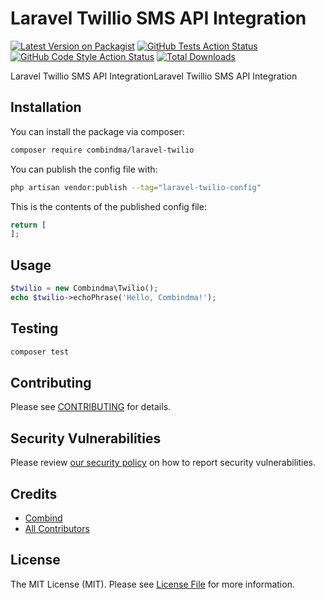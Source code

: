 # Laravel Twillio SMS API Integration

[![Latest Version on Packagist](https://img.shields.io/packagist/v/combindma/laravel-twilio.svg?style=flat-square)](https://packagist.org/packages/combindma/laravel-twilio)
[![GitHub Tests Action Status](https://img.shields.io/github/workflow/status/combindma/laravel-twilio/run-tests?label=tests)](https://github.com/combindma/laravel-twilio/actions?query=workflow%3Arun-tests+branch%3Amain)
[![GitHub Code Style Action Status](https://img.shields.io/github/workflow/status/combindma/laravel-twilio/Check%20&%20fix%20styling?label=code%20style)](https://github.com/combindma/laravel-twilio/actions?query=workflow%3A"Check+%26+fix+styling"+branch%3Amain)
[![Total Downloads](https://img.shields.io/packagist/dt/combindma/laravel-twilio.svg?style=flat-square)](https://packagist.org/packages/combindma/laravel-twilio)

Laravel Twillio SMS API IntegrationLaravel Twillio SMS API Integration

## Installation

You can install the package via composer:

```bash
composer require combindma/laravel-twilio
```

You can publish the config file with:

```bash
php artisan vendor:publish --tag="laravel-twilio-config"
```

This is the contents of the published config file:

```php
return [
];
```

## Usage

```php
$twilio = new Combindma\Twilio();
echo $twilio->echoPhrase('Hello, Combindma!');
```

## Testing

```bash
composer test
```

## Contributing

Please see [CONTRIBUTING](https://github.com/combindma/.github/blob/main/CONTRIBUTING.md) for details.

## Security Vulnerabilities

Please review [our security policy](../../security/policy) on how to report security vulnerabilities.

## Credits

- [Combind](https://github.com/combindma)
- [All Contributors](../../contributors)

## License

The MIT License (MIT). Please see [License File](LICENSE.md) for more information.
